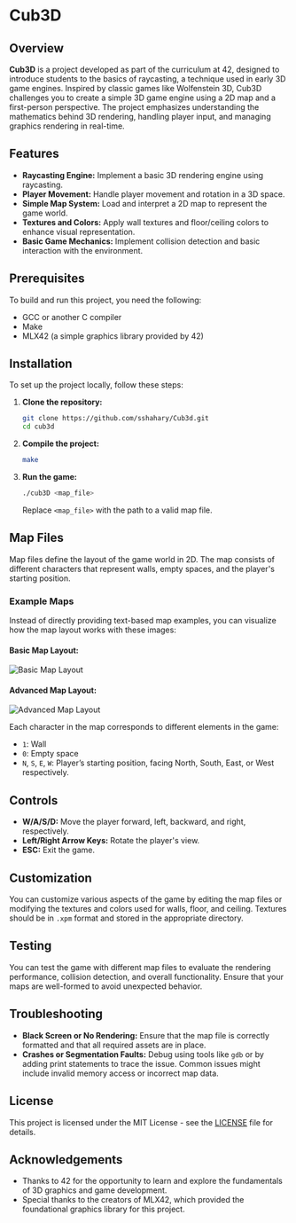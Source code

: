 # Cub3D

## Overview

**Cub3D** is a project developed as part of the curriculum at 42, designed to introduce students to the basics of raycasting, a technique used in early 3D game engines. Inspired by classic games like Wolfenstein 3D, Cub3D challenges you to create a simple 3D game engine using a 2D map and a first-person perspective. The project emphasizes understanding the mathematics behind 3D rendering, handling player input, and managing graphics rendering in real-time.

## Features

- **Raycasting Engine:** Implement a basic 3D rendering engine using raycasting.
- **Player Movement:** Handle player movement and rotation in a 3D space.
- **Simple Map System:** Load and interpret a 2D map to represent the game world.
- **Textures and Colors:** Apply wall textures and floor/ceiling colors to enhance visual representation.
- **Basic Game Mechanics:** Implement collision detection and basic interaction with the environment.

## Prerequisites

To build and run this project, you need the following:

- GCC or another C compiler
- Make
- MLX42 (a simple graphics library provided by 42)

## Installation

To set up the project locally, follow these steps:

1. **Clone the repository:**
    ```bash
    git clone https://github.com/sshahary/Cub3d.git
    cd cub3d
    ```

2. **Compile the project:**
    ```bash
    make
    ```

3. **Run the game:**
    ```bash
    ./cub3D <map_file>
    ```

   Replace `<map_file>` with the path to a valid map file.

## Map Files

Map files define the layout of the game world in 2D. The map consists of different characters that represent walls, empty spaces, and the player's starting position.

### Example Maps

Instead of directly providing text-based map examples, you can visualize how the map layout works with these images:

#### Basic Map Layout:
![Basic Map Layout](path-to-your-basic-map-image.png)

#### Advanced Map Layout:
![Advanced Map Layout](path-to-your-advanced-map-image.png)

Each character in the map corresponds to different elements in the game:
- `1`: Wall
- `0`: Empty space
- `N`, `S`, `E`, `W`: Player’s starting position, facing North, South, East, or West respectively.


## Controls

- **W/A/S/D:** Move the player forward, left, backward, and right, respectively.
- **Left/Right Arrow Keys:** Rotate the player's view.
- **ESC:** Exit the game.

## Customization

You can customize various aspects of the game by editing the map files or modifying the textures and colors used for walls, floor, and ceiling. Textures should be in `.xpm` format and stored in the appropriate directory.

## Testing

You can test the game with different map files to evaluate the rendering performance, collision detection, and overall functionality. Ensure that your maps are well-formed to avoid unexpected behavior.

## Troubleshooting

- **Black Screen or No Rendering:** Ensure that the map file is correctly formatted and that all required assets are in place.
- **Crashes or Segmentation Faults:** Debug using tools like `gdb` or by adding print statements to trace the issue. Common issues might include invalid memory access or incorrect map data.

## License

This project is licensed under the MIT License - see the [LICENSE](LICENSE) file for details.

## Acknowledgements

- Thanks to 42 for the opportunity to learn and explore the fundamentals of 3D graphics and game development.
- Special thanks to the creators of MLX42, which provided the foundational graphics library for this project.

